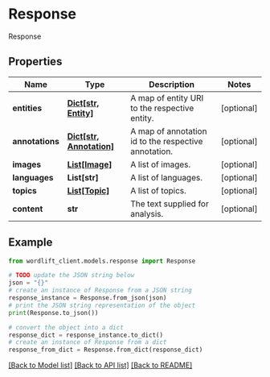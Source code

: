 # Response

Response

## Properties

Name | Type | Description | Notes
------------ | ------------- | ------------- | -------------
**entities** | [**Dict[str, Entity]**](Entity.md) | A map of entity URI to the respective entity. | [optional] 
**annotations** | [**Dict[str, Annotation]**](Annotation.md) | A map of annotation id to the respective annotation. | [optional] 
**images** | [**List[Image]**](Image.md) | A list of images. | [optional] 
**languages** | **List[str]** | A list of languages. | [optional] 
**topics** | [**List[Topic]**](Topic.md) | A list of topics. | [optional] 
**content** | **str** | The text supplied for analysis. | [optional] 

## Example

```python
from wordlift_client.models.response import Response

# TODO update the JSON string below
json = "{}"
# create an instance of Response from a JSON string
response_instance = Response.from_json(json)
# print the JSON string representation of the object
print(Response.to_json())

# convert the object into a dict
response_dict = response_instance.to_dict()
# create an instance of Response from a dict
response_from_dict = Response.from_dict(response_dict)
```
[[Back to Model list]](../README.md#documentation-for-models) [[Back to API list]](../README.md#documentation-for-api-endpoints) [[Back to README]](../README.md)


